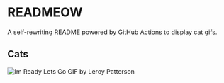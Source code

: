 # READMEOW

A self-rewriting README powered by GitHub Actions to display cat gifs.

## Cats

![Im Ready Lets Go GIF by Leroy Patterson](https://media4.giphy.com/media/CjmvTCZf2U3p09Cn0h/200.gif?cid=9acd02dai2np57l1g9sapfimv2z4z70qrlpr1jg5oox6ewqn&ep=v1_gifs_search&rid=200.gif&ct=g)
